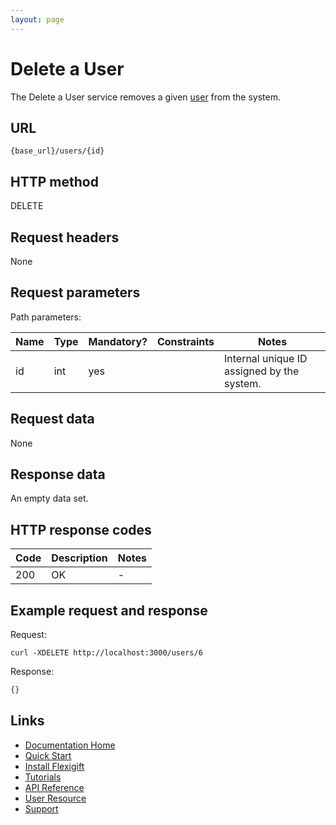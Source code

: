 ```yaml
---
layout: page
---
```


# Delete a User

The Delete a User service removes a given [user](index.md) from the system.

## URL

```shell
{base_url}/users/{id}
```

## HTTP method

DELETE

## Request headers

None

## Request parameters

Path parameters:

| Name          | Type          | Mandatory? | Constraints     | Notes |
| ------------- | ------------- | ---        | ---             | ---   |
| id            | int           | yes        |                 | Internal unique ID assigned by the system. |

## Request data

None

## Response data

An empty data set.

## HTTP response codes

| Code          | Description   | Notes |
| ------------- | ------------- | ---   |
| 200           | OK            | -     |

## Example request and response

Request:

```shell
curl -XDELETE http://localhost:3000/users/6
```

Response:

```json
{}
```

## Links

* [Documentation Home](../../index.md)
* [Quick Start](../../quickstart.md)
* [Install Flexigift](../../setup.md)
* [Tutorials](../../tutorials/index.md)
* [API Reference](../../api/index.md)
* [User Resource](index.md)
* [Support](mailto:support@example.com)